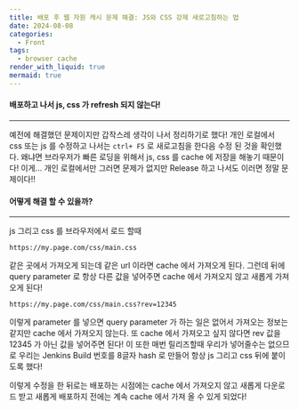 ```yaml
---
title: 배포 후 웹 자원 캐시 문제 해결: JS와 CSS 강제 새로고침하는 법
date: 2024-08-08
categories:
  - Front
tags:
  - browser cache
render_with_liquid: true
mermaid: true
---
```

#### 배포하고 나서 js, css 가 refresh 되지 않는다!
---
예전에 해결했던 문제이지만 갑작스레 생각이 나서 정리하기로 했다! 개인 로컬에서 css 또는 js 를 수정하고 나서는 `ctrl+ F5` 로 새로고침을 한다음 수정 된 것을 확인했다. 왜냐면 브라우저가 빠른 로딩을 위해서 js, css 를 cache 에 저장을 해놓기 때문이다! 이게... 개인 로컬에서만 그러면 문제가 없지만 Release 하고 나서도 이러면 정말 문제이다!!

#### 어떻게 해결 할 수 있을까?
---
js 그리고 css 를 브라우저에서 로드 할때

```
https://my.page.com/css/main.css
``` 

같은 곳에서 가져오게 되는데 같은 url 이라면 cache 에서 가져오게 된다. 그런데 뒤에 query parameter 로 항상 다른 값을 넣어주면 cache 에서 가져오지 않고 새롭게 가져오게 된다!

```
https://my.page.com/css/main.css?rev=12345
``` 

이렇게 parameter 를 넣으면 query parameter 가 하는 일은 없어서 가져오는 정보는 같지만 cache 에서 가져오지 않는다. 또 cache 에서 가져오고 싶지 않다면 rev 값을 12345 가 아닌 값을 넣어주면 된다! 이 또한 매번 릴리즈할때 우리가 넣어줄수는 없으므로 우리는 Jenkins Build 번호를 8글자 hash 로 만들어 항상 js 그리고 css 뒤에 붙이도록 했다! 

이렇게 수정을 한 뒤로는 배포하는 시점에는 cache 에서 가져오지 않고 새롭게 다운로드 받고 새롭게 배포하지 전에는 계속 cache 에서 가져 올 수 있게 되었다!